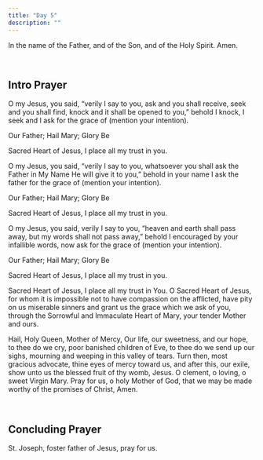 ```yaml
---
title: "Day 5"
description: ""
---
```


In the name of the Father, and of the Son, and of the Holy Spirit. Amen.

<br/>

## **Intro Prayer**

O my Jesus, you said, “verily I say to you, ask and you shall receive, seek and you shall find, knock and it shall be opened to you,” behold I knock, I seek and I ask for the grace of (mention your intention).

Our Father; Hail Mary; Glory Be

Sacred Heart of Jesus, I place all my trust in you.

O my Jesus, you said, “verily I say to you, whatsoever you shall ask the Father in My Name He will give it to you,” behold in your name I ask the father for the grace of (mention your intention).

Our Father; Hail Mary; Glory Be

Sacred Heart of Jesus, I place all my trust in you.

O my Jesus, you said, verily I say to you, “heaven and earth shall pass away, but my words shall not pass away,” behold I encouraged by your infallible words, now ask for the grace of (mention your intention).

Our Father; Hail Mary; Glory Be

Sacred Heart of Jesus, I place all my trust in you.

Sacred Heart of Jesus, I place all my trust in You. O Sacred Heart of Jesus, for whom it is impossible not to have compassion on the afflicted, have pity on us miserable sinners and grant us the grace which we ask of you, through the Sorrowful and Immaculate Heart of Mary, your tender Mother and ours.

Hail, Holy Queen, Mother of Mercy, Our life, our sweetness, and our hope, to thee do we cry, poor banished children of Eve, to thee do we send up our sighs, mourning and weeping in this valley of tears. Turn then, most gracious advocate, thine eyes of mercy toward us, and after this, our exile, show unto us the blessed fruit of thy womb, Jesus. O clement, o loving, o sweet Virgin Mary. Pray for us, o holy Mother of God, that we may be made worthy of the promises of Christ, Amen.

<br/>

## **Concluding Prayer**

St. Joseph, foster father of Jesus, pray for us.
